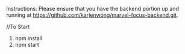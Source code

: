 ﻿Instructions:
Please ensure that you have the backend portion up and running at https://github.com/karjenwong/marvel-focus-backend.git.

//To Start
1. npm install
2. npm start


